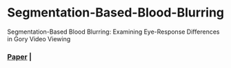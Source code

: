 # Segmentation-Based-Blood-Blurring
Segmentation-Based Blood Blurring: Examining Eye-Response Differences in Gory Video Viewing

<p align="">
    <h3>
        <a href="https://doi.org/10.3390/s25072093" target="_blank"><b>Paper</b></a> |
    </h3>
</p>
